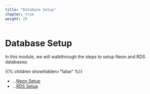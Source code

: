 ```yaml
---
title: "Database Setup"
chapter: true
weight: 20
---
```


# Database Setup

In this module, we will walkthrough the steps to setup Neon and RDS databasea:

{{% children showhidden="false" %}}

* ...[Neon Setup](/content/2_ModuleOne/1_RDSSetup/_index.md)
* ...[RDS Setup](content/2_moduleone/1_RDSSetup/_index.md)

